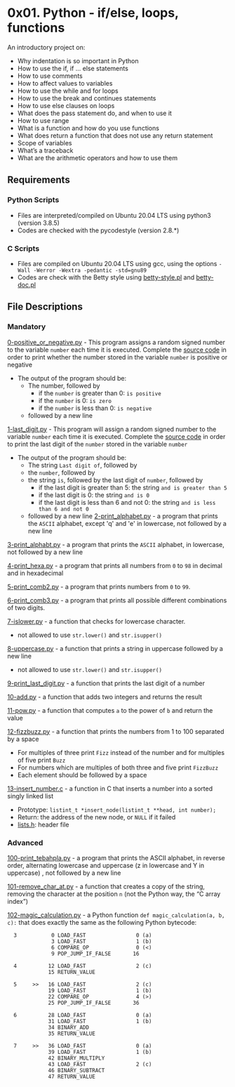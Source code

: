 # 0x01. Python - if/else, loops, functions
An introductory project on:

- Why indentation is so important in Python
- How to use the if, if ... else statements
- How to use comments
- How to affect values to variables
- How to use the while and for loops
- How to use the break and continues statements
- How to use else clauses on loops
- What does the pass statement do, and when to use it
- How to use range
- What is a function and how do you use functions
- What does return a function that does not use any return statement
- Scope of variables
- What’s a traceback
- What are the arithmetic operators and how to use them
## Requirements
### Python Scripts
- Files are interpreted/compiled on Ubuntu 20.04 LTS using python3 (version 3.8.5)
- Codes are checked with the pycodestyle (version 2.8.*)
### C Scripts
- Files are compiled on Ubuntu 20.04 LTS using gcc, using the options `-Wall -Werror -Wextra -pedantic -std=gnu89`
- Codes are check with the Betty style using [betty-style.pl](https://github.com/holbertonschool/Betty/blob/master/betty-style.pl) and [betty-doc.pl](https://github.com/holbertonschool/Betty/blob/master/betty-doc.pl)
## File Descriptions
### Mandatory
[0-positive_or_negative.py](https://github.com/Gbeminiyi-S/alx-higher_level_programming/blob/main/0x01-python-if_else_loops_functions/0-positive_or_negative.py) - This program assigns a random signed number to the variable `number` each time it is executed. Complete the [source code](https://github.com/holbertonschool/0x01.py/blob/master/0-positive_or_negative_py) in order to print whether the number stored in the variable `number` is positive or negative

- The output of the program should be:
  - The number, followed by
  	- if the `number` is greater than 0: `is positive`
	- if the `number` is 0: `is zero`
	- if the `number` is less than 0: `is negative`
  - followed by a new line

[1-last_digit.py](https://github.com/Gbeminiyi-S/alx-higher_level_programming/blob/main/0x01-python-if_else_loops_functions/1-last_digit.py) - This program will assign a random signed number to the variable `number` each time it is executed. Complete the [source code](https://github.com/holbertonschool/0x01.py/blob/master/1-last_digit_py) in order to print the last digit of the `number` stored in the variable `number`

- The output of the program should be:
	- The string `Last digit of`, followed by
  	- the `number`, followed by
	- the string `is`, followed by the last digit of `number`, followed by
		- if the last digit is greater than 5: the string `and is greater than 5`
		- if the last digit is 0: the string `and is 0`
		- if the last digit is less than 6 and not 0: the string `and is less than 6 and not 0`
  	- followed by a new line
[2-print_alphabet.py](https://github.com/Gbeminiyi-S/alx-higher_level_programming/blob/main/0x01-python-if_else_loops_functions/2-print_alphabet.py) - a program that prints the `ASCII` alphabet, except 'q' and 'e'  in lowercase, not followed by a new line

[3-print_alphabt.py](https://github.com/Gbeminiyi-S/alx-higher_level_programming/blob/main/0x01-python-if_else_loops_functions/3-print_alphabt.py) - a program that prints the `ASCII` alphabet, in lowercase, not followed by a new line

[4-print_hexa.py](https://github.com/Gbeminiyi-S/alx-higher_level_programming/blob/main/0x01-python-if_else_loops_functions/4-print_hexa.py) -  a program that prints all numbers from `0` to `98` in decimal and in hexadecimal

[5-print_comb2.py](https://github.com/Gbeminiyi-S/alx-higher_level_programming/blob/main/0x01-python-if_else_loops_functions/5-print_comb2.py) - a program that prints numbers from `0` to `99`.

[6-print_comb3.py](https://github.com/Gbeminiyi-S/alx-higher_level_programming/blob/main/0x01-python-if_else_loops_functions/6-print_comb3.py) - a program that prints all possible different combinations of two digits.

[7-islower.py](https://github.com/Gbeminiyi-S/alx-higher_level_programming/blob/main/0x01-python-if_else_loops_functions/7-islower.py) - a function that checks for lowercase character.
- not allowed to use `str.lower()` and `str.isupper()`

[8-uppercase.py](https://github.com/Gbeminiyi-S/alx-higher_level_programming/blob/main/0x01-python-if_else_loops_functions/8-uppercase.py) - a function that prints a string in uppercase followed by a new line
- not allowed to use `str.lower()` and `str.isupper()`

[9-print_last_digit.py](https://github.com/Gbeminiyi-S/alx-higher_level_programming/blob/main/0x01-python-if_else_loops_functions/9-print_last_digit.py) - a function that prints the last digit of a number

[10-add.py](https://github.com/Gbeminiyi-S/alx-higher_level_programming/blob/main/0x01-python-if_else_loops_functions/10-add.py) - a function that adds two integers and returns the result

[11-pow.py](https://github.com/Gbeminiyi-S/alx-higher_level_programming/blob/main/0x01-python-if_else_loops_functions/11-pow.py) - a function that computes `a` to the power of `b` and return the value

[12-fizzbuzz.py](https://github.com/Gbeminiyi-S/alx-higher_level_programming/blob/main/0x01-python-if_else_loops_functions/12-fizzbuzz.py) - a function that prints the numbers from 1 to 100 separated by a space
- For multiples of three print `Fizz` instead of the number and for multiples of five print `Buzz`
- For numbers which are multiples of both three and five print `FizzBuzz`
- Each element should be followed by a space

[13-insert_number.c](https://github.com/Gbeminiyi-S/alx-higher_level_programming/blob/main/0x01-python-if_else_loops_functions/13-insert_number.c) - a function in C that inserts a number into a sorted singly linked list
- Prototype: `listint_t *insert_node(listint_t **head, int number);`
- Return: the address of the new node, or `NULL` if it failed
- [lists.h](https://github.com/Gbeminiyi-S/alx-higher_level_programming/blob/main/0x01-python-if_else_loops_functions/lists.h): header file

### Advanced
[100-print_tebahpla.py](https://github.com/Gbeminiyi-S/alx-higher_level_programming/blob/main/0x01-python-if_else_loops_functions/100-print_tebahpla.py) - a program that prints the ASCII alphabet, in reverse order, alternating lowercase and uppercase (z in lowercase and Y in uppercase) , not followed by a new line

[101-remove_char_at.py](https://github.com/Gbeminiyi-S/alx-higher_level_programming/blob/main/0x01-python-if_else_loops_functions/101-remove_char_at.py) - a function that creates a copy of the string, removing the character at the position `n` (not the Python way, the “C array index”)

[102-magic_calculation.py](https://github.com/Gbeminiyi-S/alx-higher_level_programming/blob/main/0x01-python-if_else_loops_functions/102-magic_calculation.py) - a Python function `def magic_calculation(a, b, c):` that does exactly the same as the following Python bytecode:
```
  3           0 LOAD_FAST                0 (a)
              3 LOAD_FAST                1 (b)
              6 COMPARE_OP               0 (<)
              9 POP_JUMP_IF_FALSE       16

  4          12 LOAD_FAST                2 (c)
             15 RETURN_VALUE

  5     >>   16 LOAD_FAST                2 (c)
             19 LOAD_FAST                1 (b)
             22 COMPARE_OP               4 (>)
             25 POP_JUMP_IF_FALSE       36

  6          28 LOAD_FAST                0 (a)
             31 LOAD_FAST                1 (b)
             34 BINARY_ADD
             35 RETURN_VALUE

  7     >>   36 LOAD_FAST                0 (a)
             39 LOAD_FAST                1 (b)
             42 BINARY_MULTIPLY
             43 LOAD_FAST                2 (c)
             46 BINARY_SUBTRACT
             47 RETURN_VALUE
```
